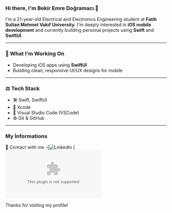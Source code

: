 ### Hi there, I'm Bekir Emre Doğramacı 👋

I'm a 21-year-old Electrical and Electronics Engineering student at **Fatih Sultan Mehmet Vakıf University**. I'm deeply interested in **iOS mobile development** and currently building personal projects using **Swift** and **SwiftUI**.

---

### 🚀 What I'm Working On
- Developing iOS apps using **SwiftUI**
- Building clean, responsive UI/UX designs for mobile

---

### ⚖️ Tech Stack
- 🛠️ Swift, SwiftUI
- 📏 Xcode
- 🧩 Visual Studio Code (VSCode)
- ♻️ Git & GitHub

---


### My İnformations 
📩 Contact with me 
-[![LinkedIn](https://www.linkedin.com/in/bekir-emre-doğramacı-67463334a/)
[![Email](bekiremredogramaci8@gmail.com)

Thanks for visiting my profile! 
